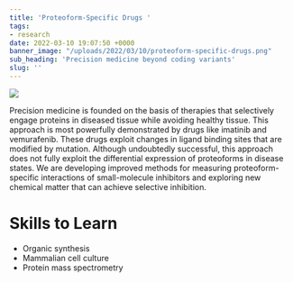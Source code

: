 ```yaml
---
title: 'Proteoform-Specific Drugs '
tags:
- research
date: 2022-03-10 19:07:50 +0000
banner_image: "/uploads/2022/03/10/proteoform-specific-drugs.png"
sub_heading: 'Precision medicine beyond coding variants'
slug: ''
---
```


<img src="{{page.banner_image}}">

Precision medicine is founded on the basis of therapies that selectively engage
proteins in diseased tissue while avoiding healthy tissue. This approach is most
powerfully demonstrated by drugs like imatinib and vemurafenib. These drugs
exploit changes in ligand binding sites that are modified by mutation. Although
undoubtedly successful, this approach does not fully exploit the differential
expression of proteoforms in disease states. We are developing improved methods
for measuring proteoform-specific interactions of small-molecule inhibitors and
exploring new chemical matter that can achieve selective inhibition.

# Skills to Learn
 - Organic synthesis
 - Mammalian cell culture
 - Protein mass spectrometry